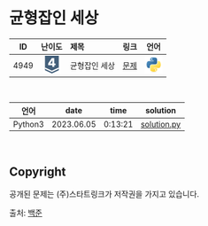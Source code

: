 # 균형잡인 세상

| ID | 난이도 | 제목 | 링크 | 언어 |
| -- | :--: | :-- | --- | :-: |
| 4949 | ![silver4](/assets/boj_tiers/silver4.svg) | 균형잡인 세상 | [문제](https://www.acmicpc.net/problem/4949) | [![python3](/assets/languages_icons/python.svg)](solution.py) |

<br/>

| 언어 | date | time | solution |
| --- | ----- | -------- | ------ |
| Python3 | 2023.06.05 | 0:13:21 | [solution.py](solution.py) |

<br/>

## Copyright

공개된 문제는 (주)스타트링크가 저작권을 가지고 있습니다.

출처: [백준](https://www.acmicpc.net/)
